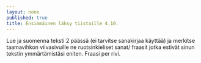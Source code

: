```yaml
---
layout: none
published: true
title: Ensimmäinen läksy tiistaille 4.10.
---
```

Lue ja suomenna teksti 2 päässä (ei tarvitse sanakirjaa käyttää) ja merkitse taamavihkon viivasivuille ne ruotsinkieliset sanat/ fraasit jotka estivät sinun tekstin ymmärtämistäsi eniten. Fraasi per rivi.
